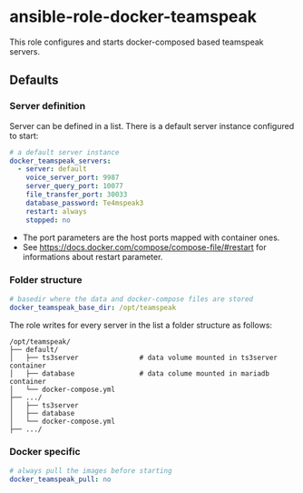 # ansible-role-docker-teamspeak
This role configures and starts docker-composed based teamspeak servers.

## Defaults

### Server definition
Server can be defined in a list. There is a default server instance configured to start:

```yaml
# a default server instance
docker_teamspeak_servers:
  - server: default
    voice_server_port: 9987
    server_query_port: 10077
    file_transfer_port: 30033
    database_password: Te4mspeak3
    restart: always
    stopped: no
```
- The port parameters are the host ports mapped with container ones.
- See https://docs.docker.com/compose/compose-file/#restart for informations about restart parameter.

### Folder structure

```yaml
# basedir where the data and docker-compose files are stored
docker_teamspeak_base_dir: /opt/teamspeak
```
The role writes for every server in the list a folder structure as follows:

```
/opt/teamspeak/
├── default/
│   ├── ts3server               # data volume mounted in ts3server container
│   ├── database                # data colume mounted in mariadb container
│   └── docker-compose.yml
├── .../
│   ├── ts3server
│   ├── database
│   └── docker-compose.yml 
├── .../
```

### Docker specific
```yaml
# always pull the images before starting
docker_teamspeak_pull: no
```
